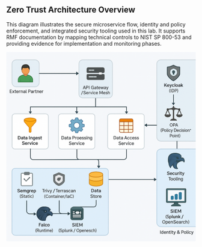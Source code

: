 ## Zero Trust Architecture Overview

This diagram illustrates the secure microservice flow, identity and policy enforcement, and integrated security tooling used in this lab. It supports RMF documentation by mapping technical controls to NIST SP 800-53 and providing evidence for implementation and monitoring phases.

![Zero Trust Architecture Diagram](architecture.png)

